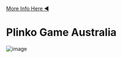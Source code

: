 [More Info Here ◀️](https://plinko-australia.com/)

# Plinko Game Australia

![image](https://github.com/user-attachments/assets/32a124da-30bf-4e24-b4ef-dfab7d2d71ff)
